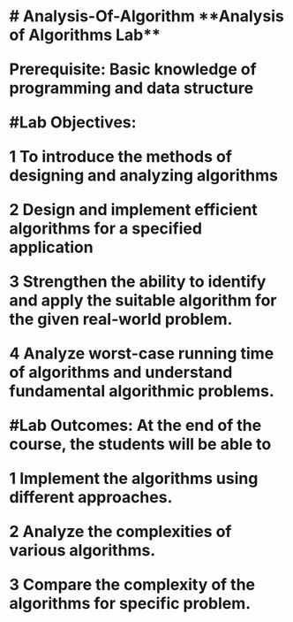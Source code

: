 <H1> # Analysis-Of-Algorithm
**Analysis of Algorithms Lab**


Prerequisite: Basic knowledge of programming and data structure

#Lab Objectives:

1 To introduce the methods of designing and analyzing algorithms

2 Design and implement efficient algorithms for a specified application

3 Strengthen the ability to identify and apply the suitable algorithm for the given real-world
problem.

4 Analyze worst-case running time of algorithms and understand fundamental algorithmic
problems.

#Lab Outcomes: At the end of the course, the students will be able to

1 Implement the algorithms using different approaches.

2 Analyze the complexities of various algorithms.

3 Compare the complexity of the algorithms for specific problem.
